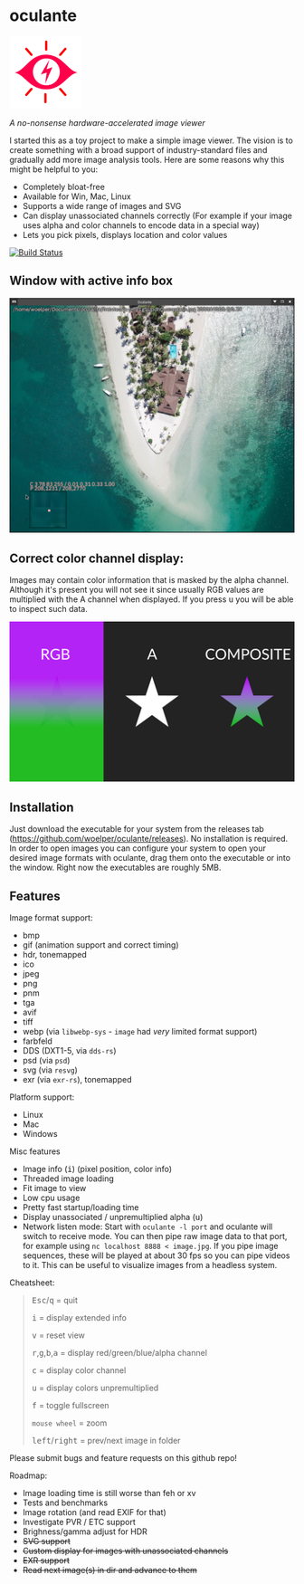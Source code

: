 # oculante

![Logo](res/logo.png "Logo")

_A no-nonsense hardware-accelerated image viewer_


I started this as a toy project to make a simple image viewer. The vision is to create something with a broad support of industry-standard files and gradually add more image analysis tools. Here are some reasons why this might be helpful to you:
- Completely bloat-free
- Available for Win, Mac, Linux
- Supports a wide range of images and SVG
- Can display unassociated channels correctly (For example if your image uses alpha and color channels to encode data in a special way)
- Lets you pick pixels, displays location and color values

[![Build Status](https://travis-ci.org/woelper/oculante.svg?branch=master)](https://travis-ci.org/woelper/oculante)

## Window with active info box
![Screenshot](res/screenshot_1.png "Screenshot")


## Correct color channel display:

Images may contain color information that is masked by the alpha channel. Although it's present you will not see it since usually RGB values are multiplied with the A channel when displayed. If you press <kbd>u</kbd> you will be able to inspect such data.

![Screenshot](res/premult.png "Screenshot")


## Installation
Just download the executable for your system from the releases tab (https://github.com/woelper/oculante/releases). No installation is required. In order to open images you can configure your system to open your desired image formats with oculante, drag them onto the executable or into the window. Right now the executables are roughly 5MB.

## Features

Image format support:
- bmp	
- gif (animation support and correct timing)	
- hdr, tonemapped
- ico	
- jpeg	
- png	
- pnm	
- tga
- avif
- tiff	
- webp (via `libwebp-sys` - `image` had _very_ limited format support)
- farbfeld  
- DDS (DXT1-5, via `dds-rs`)
- psd (via `psd`)
- svg (via `resvg`)
- exr (via `exr-rs`), tonemapped

Platform support:
- Linux
- Mac
- Windows

Misc features
- Image info (<kbd>i</kbd>) (pixel position, color info)
- Threaded image loading
- Fit image to view
- Low cpu usage
- Pretty fast startup/loading time
- Display unassociated / unpremultiplied alpha (<kbd>u</kbd>)
- Network listen mode: Start with `oculante -l port` and oculante will switch to receive mode. You can then pipe raw image data to that port, for example using `nc localhost 8888 < image.jpg`. If you pipe image sequences, these will be played at about 30 fps so you can pipe videos to it. This can be useful to visualize images from a headless system.



Cheatsheet:
> <kbd>Esc</kbd>/<kbd>q</kbd> = quit
>
> <kbd>i</kbd> = display extended info
>
> <kbd>v</kbd> = reset view
>
> <kbd>r</kbd>,<kbd>g</kbd>,<kbd>b</kbd>,<kbd>a</kbd> = display red/green/blue/alpha channel
>
> <kbd>c</kbd> = display color channel
>
> <kbd>u</kbd> = display colors unpremultiplied
>
> <kbd>f</kbd> = toggle fullscreen
>
> `mouse wheel` = zoom
>
> <kbd>left</kbd>/<kbd>right</kbd> = prev/next image in folder

Please submit bugs and feature requests on this github repo!

Roadmap:
- Image loading time is still worse than feh or xv
- Tests and benchmarks
- Image rotation (and read EXIF for that)
- Investigate PVR / ETC support
- Brighness/gamma adjust for HDR
- ~~SVG support~~
- ~~Custom display for images with unassociated channels~~
- ~~EXR support~~
- ~~Read next image(s) in dir and advance to them~~
